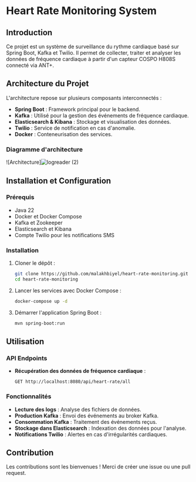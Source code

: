 # Heart Rate Monitoring System

## Introduction
Ce projet est un système de surveillance du rythme cardiaque basé sur Spring Boot, Kafka et Twilio. Il permet de collecter, traiter et analyser les données de fréquence cardiaque à partir d'un capteur COSPO H808S connecté via ANT+.

## Architecture du Projet
L'architecture repose sur plusieurs composants interconnectés :
- **Spring Boot** : Framework principal pour le backend.
- **Kafka** : Utilisé pour la gestion des événements de fréquence cardiaque.
- **Elasticsearch & Kibana** : Stockage et visualisation des données.
- **Twilio** : Service de notification en cas d'anomalie.
- **Docker** : Conteneurisation des services.

### Diagramme d'architecture
![Architecture]![logreader (2)](https://github.com/user-attachments/assets/936d13d3-c8b9-4e8c-9fb4-cde934501987)


## Installation et Configuration
### Prérequis
- Java 22
- Docker et Docker Compose
- Kafka et Zookeeper
- Elasticsearch et Kibana
- Compte Twilio pour les notifications SMS

### Installation
1. Cloner le dépôt :
   ```bash
   git clone https://github.com/malakhbiyel/heart-rate-monitoring.git
   cd heart-rate-monitoring
   ```
2. Lancer les services avec Docker Compose :
   ```bash
   docker-compose up -d
   ```
3. Démarrer l'application Spring Boot :
   ```bash
   mvn spring-boot:run
   ```

## Utilisation
### API Endpoints
- **Récupération des données de fréquence cardiaque** :
  ```http
  GET http://localhost:8080/api/heart-rate/all
  ```

### Fonctionnalités
- **Lecture des logs** : Analyse des fichiers de données.
- **Production Kafka** : Envoi des événements au broker Kafka.
- **Consommation Kafka** : Traitement des événements reçus.
- **Stockage dans Elasticsearch** : Indexation des données pour l'analyse.
- **Notifications Twilio** : Alertes en cas d'irrégularités cardiaques.

## Contribution
Les contributions sont les bienvenues ! Merci de créer une issue ou une pull request.



